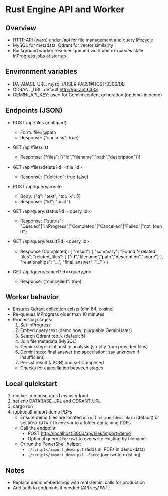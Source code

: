 # Rust Engine API and Worker

## Overview

- HTTP API (warp) under /api for file management and query lifecycle
- MySQL for metadata, Qdrant for vector similarity
- Background worker resumes queued work and re-queues stale InProgress jobs at startup

## Environment variables

- DATABASE_URL: mysql://USER:PASS@HOST:3306/DB
- QDRANT_URL: default <http://qdrant:6333>
- GEMINI_API_KEY: used for Gemini content generation (optional in demo)

## Endpoints (JSON)

- POST /api/files (multipart)
  - Form: file=@path
  - Response: {"success": true}

- GET /api/files/list
  - Response: {"files": [{"id","filename","path","description"}]}

- GET /api/files/delete?id=<file_id>
  - Response: {"deleted": true|false}

- POST /api/query/create
  - Body: {"q": "text", "top_k": 5}
  - Response: {"id": "uuid"}

- GET /api/query/status?id=<query_id>
  - Response: {"status": "Queued"|"InProgress"|"Completed"|"Cancelled"|"Failed"|"not_found"}

- GET /api/query/result?id=<query_id>
  - Response (Completed):
    {
      "result": {
        "summary": "Found N related files",
        "related_files": [
          {"id","filename","path","description","score"}
        ],
        "relationships": "...",
        "final_answer": "..."
      }
    }

- GET /api/query/cancel?id=<query_id>
  - Response: {"cancelled": true}

## Worker behavior

- Ensures Qdrant collection exists (dim 64, cosine)
- Re-queues InProgress older than 10 minutes
- Processing stages:
  1) Set InProgress
  2) Embed query text (demo now; pluggable Gemini later)
  3) Search Qdrant top_k (default 5)
  4) Join file metadata (MySQL)
  5) Gemini step: relationship analysis (strictly from provided files)
  6) Gemini step: final answer (no speculation; say unknown if insufficient)
  7) Persist result (JSON) and set Completed
  - Checks for cancellation between stages

## Local quickstart

1. docker compose up -d mysql qdrant
2. set env DATABASE_URL and QDRANT_URL
3. cargo run
4. (optional) import demo PDFs
   - Ensure demo files are located in `rust-engine/demo-data` (default) or set `DEMO_DATA_DIR` env var to a folder containing PDFs.
   - Call the endpoint:
     - POST <http://localhost:8000/api/files/import-demo>
     - Optional query `?force=1` to overwrite existing by filename
   - Or run the PowerShell helper:
     - `./scripts/import_demo.ps1` (adds all PDFs in demo-data)
     - `./scripts/import_demo.ps1 -Force` (overwrite existing)

## Notes

- Replace demo embeddings with real Gemini calls for production
- Add auth to endpoints if needed (API key/JWT)
